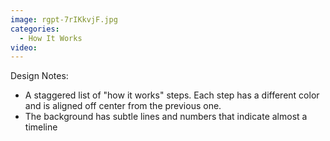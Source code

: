 ```yaml
---
image: rgpt-7rIKkvjF.jpg
categories:
  - How It Works
video:
---
```

Design Notes:
* A staggered list of "how it works" steps. Each step has a different color and is aligned off center from the previous one.
* The background has subtle lines and numbers that indicate almost a timeline